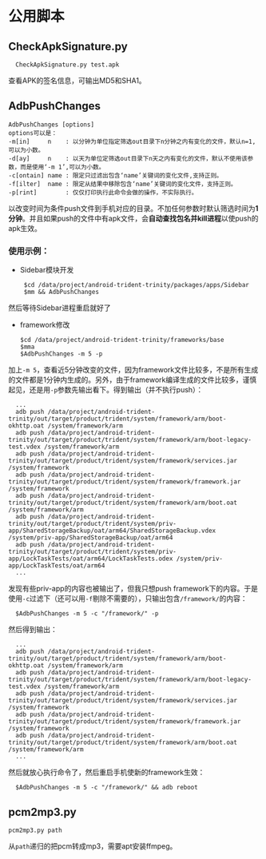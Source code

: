# 公用脚本

## CheckApkSignature.py

      CheckApkSignature.py test.apk
      
查看APK的签名信息，可输出MD5和SHA1。

## AdbPushChanges

    AdbPushChanges [options]
    options可以是：
    -m[in]     n    : 以分钟为单位指定筛选out目录下n分钟之内有变化的文件，默认n=1,可以为小数。
    -d[ay]     n    : 以天为单位定筛选out目录下n天之内有变化的文件，默认不使用该参数，而是使用‘-m 1’,可以为小数。
    -c[ontain] name : 限定只过滤出包含‘name’关键词的变化文件,支持正则。
    -f[ilter]  name : 限定从结果中移除包含‘name’关键词的变化文件，支持正则。
    -p[rint]        : 仅仅打印执行此命令会做的操作，不实际执行。

以改变时间为条件push文件到手机对应的目录。不加任何参数时默认筛选时间为**1分钟**。并且如果push的文件中有apk文件，会**自动查找包名并kill进程**以使push的apk生效。

### 使用示例：
* Sidebar模块开发

       $cd /data/project/android-trident-trinity/packages/apps/Sidebar
       $mm && AdbPushChanges
 
 然后等待Sidebar进程重启就好了
 
 * framework修改
 
       $cd /data/project/android-trident-trinity/frameworks/base
       $mma
       $AdbPushChanges -m 5 -p
       
加上`-m 5`，查看近5分钟改变的文件，因为framework文件比较多，不是所有生成的文件都是1分钟内生成的。另外，由于framework编译生成的文件比较多，谨慎起见，还是用`-p`参数先输出看下。得到输出（并不执行push）：

      ...
      adb push /data/project/android-trident-trinity/out/target/product/trident/system/framework/arm/boot-okhttp.oat /system/framework/arm
      adb push /data/project/android-trident-trinity/out/target/product/trident/system/framework/arm/boot-legacy-test.vdex /system/framework/arm
      adb push /data/project/android-trident-trinity/out/target/product/trident/system/framework/services.jar /system/framework
      adb push /data/project/android-trident-trinity/out/target/product/trident/system/framework/framework.jar /system/framework
      adb push /data/project/android-trident-trinity/out/target/product/trident/system/framework/arm/boot.oat /system/framework/arm
      adb push /data/project/android-trident-trinity/out/target/product/trident/system/priv-app/SharedStorageBackup/oat/arm64/SharedStorageBackup.vdex /system/priv-app/SharedStorageBackup/oat/arm64
      adb push /data/project/android-trident-trinity/out/target/product/trident/system/priv-app/LockTaskTests/oat/arm64/LockTaskTests.odex /system/priv-app/LockTaskTests/oat/arm64
      ...

发现有些priv-app的内容也被输出了，但我只想push framework下的内容。于是使用`-c`过滤下（还可以用`-f`剔除不需要的），只输出包含`/framework/`的内容：

      $AdbPushChanges -m 5 -c "/framework/" -p
      
然后得到输出：

      ...
      adb push /data/project/android-trident-trinity/out/target/product/trident/system/framework/arm/boot-okhttp.oat /system/framework/arm
      adb push /data/project/android-trident-trinity/out/target/product/trident/system/framework/arm/boot-legacy-test.vdex /system/framework/arm
      adb push /data/project/android-trident-trinity/out/target/product/trident/system/framework/services.jar /system/framework
      adb push /data/project/android-trident-trinity/out/target/product/trident/system/framework/framework.jar /system/framework
      adb push /data/project/android-trident-trinity/out/target/product/trident/system/framework/arm/boot.oat /system/framework/arm
      ...

然后就放心执行命令了，然后重启手机使新的framework生效：

      $AdbPushChanges -m 5 -c "/framework/" && adb reboot

## pcm2mp3.py

    pcm2mp3.py path

从`path`递归的把pcm转成mp3，需要apt安装ffmpeg。

